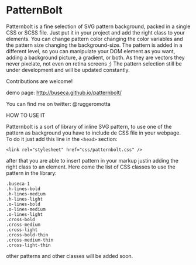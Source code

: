 PatternBolt
===========

Patternbolt is a fine selection of SVG pattern background, packed in a single CSS or SCSS file. Just put it in your project and add the right class to your elements. You can change pattern color changing the color variables and the pattern size changing the background-size. 
The pattern is added in a different level, so you can manipulate your DOM element as you want, adding a background picture, a gradient, or both. 
As they are vectors they never pixelate, not even on retina screens ;) 
The pattern selection still be under development and will be updated constantly. 

Contributions are welcome!

demo page: http://buseca.github.io/patternbolt/

You can find me on twitter: @ruggeromotta



HOW TO USE IT

Patternbolt is a sort of library of inline SVG pattern, to use one of the pattern as background you have to include de CSS file in your webpage.<br>
To do it just add this line in the `<head>` section:
<br>
```
<link rel="stylesheet" href="css/patternbolt.css" />
```

after that you are able to insert pattern in your markup justin adding the right class to an element.
Here come the list of CSS classes to use the pattern in the library:
```
.buseca-1
.h-lines-bold
.h-lines-medium
.h-lines-light
.o-lines-bold
.o-lines-medium
.o-lines-light
.cross-bold
.cross-medium
.cross-light
.cross-bold-thin
.cross-medium-thin
.cross-light-thin
```

other patterns and other classes will be added soon.
